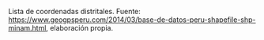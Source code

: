 Lista de coordenadas distritales. Fuente: https://www.geogpsperu.com/2014/03/base-de-datos-peru-shapefile-shp-minam.html, elaboración propia.
